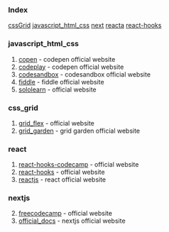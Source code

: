 ### Index

[cssGrid](#css_grid)
[javascript_html_css](#javascript_html_css)
[next](#nextjs)
[reacta](#react)
[react-hooks](#react)


### javascript_html_css

1. [copen](https://codepen.io) - codepen official website
2. [codeplay](https://www.codeply.com) - codepen official website
3. [codesandbox](https://codesandbox.io) - codesandbox official website
4. [fiddle](https://jsfiddle.net) - fiddle official website
5. [sololearn](https://www.sololearn.com/compiler-playground) - official website


### css_grid

1. [grid_flex](https://flexboxfroggy.com) - official website
2. [grid_garden](https://cssgridgarden.com) - grid garden official website


### react

1. [react-hooks-codecamp](https://www.freecodecamp.org/news/introduction-to-react-hooks) - official website
2. [react-hooks](https://dmitripavlutin.com) - official website
3. [reactjs](https://reactjs.org) - react official website


### nextjs

2. [freecodecamp](https://www.freecodecamp.org/news/nextjs-tutorial/) - official website
1. [official_docs](https://nextjs.org/docs) - nextjs official website
